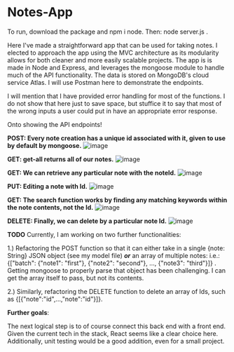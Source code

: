 # Notes-App

To run, download the package and npm i node. Then: node server.js . 

Here I've made a straightforward app that can be used for taking notes. I elected to approach the app using the MVC architecture as its modularity allows for 
both cleaner and more easily scalable projects. The app is is made in Node and Express, and leverages the mongoose module to handle much of the API functionality. The data is stored on MongoDB's cloud service Atlas.  I will use Postman here to demonstrate the endpoints. 
  
I will mention that I have provided error handling for most of the functions. I do not show that here just to save space, but stuffice it to say that most of the 
wrong inputs a user could put in have an appropriate error response. 

Onto showing the API endpoints!

<b>POST: Every note creation has a unique id associated with it, given to use by default by mongoose.</b>
![image](https://user-images.githubusercontent.com/122057790/211212704-2c5b5ac1-12e7-4e06-932c-51751843b98b.png)

<b>GET: get-all returns all of our notes.</b>
![image](https://user-images.githubusercontent.com/122057790/211212905-883d7d87-ad19-4ef5-b5ab-49206fdf9b98.png)

<b>GET: We can retrieve any particular note with the noteId.</b>
![image](https://user-images.githubusercontent.com/122057790/211213017-094f5f16-3f75-422f-9038-73c7c48baef9.png)

<b>PUT: Editing a note with Id.</b>
![image](https://user-images.githubusercontent.com/122057790/211213106-1e590ebe-7d52-426f-90d7-77f1c8af17c5.png)

<b>GET: The search function works by finding any matching keywords within the note contents, not the Id.</b>
![image](https://user-images.githubusercontent.com/122057790/211213142-114181b5-2866-4c52-8cca-2eb5f7d7d9ed.png)

<b>DELETE: Finally, we can delete by a particular note Id.</b>
![image](https://user-images.githubusercontent.com/122057790/211213159-6884947f-fcd7-4441-846e-910a5bf2d764.png)


  
  <b>TODO</b>
  Currently, I am working on two further functionalities: 
  
  1.) Refactoring the POST function so that it can either take in a single {note: String} JSON object (see my model file) <b><i>or</i></b> an array
  of multiple notes: i.e.: {["batch": {"note1": "first"}, {"note2": "second"}, ..., {"note3": "third"}]} . Getting mongoose to properly parse that object has been
  challenging. I can get the array itself to pass, but not its contents. 
  
  2.) Similarly, refactoring the DELETE function to delete an array of Ids, such as {[{"note":"id",...,"note":"id"}]}.
  
  <b>Further goals</b>:

The next logical step is to of course connect this back end with a front end. Given the current tech in the stack, React seems like a clear choice here. Additionally, unit testing would be a good addition, even for a small project.
